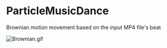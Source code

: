 # ParticleMusicDance
Brownian motion movement based on the input MP4 file's beat

![Brownian.gif](https://raw.githubusercontent.com/snohatech/ParticleMusicDance/main/Brownian.gif)
